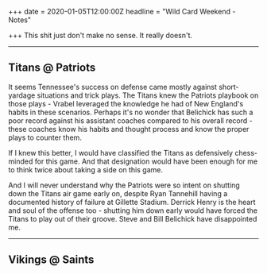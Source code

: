 +++
date = 2020-01-05T12:00:00Z
headline = "Wild Card Weekend - Notes"

+++
This shit just don't make no sense. It really doesn't.

***

## Titans @ Patriots

It seems Tennessee's success on defense came mostly against short-yardage situations and trick plays. The Titans knew the Patriots playbook on those plays - Vrabel leveraged the knowledge he had of New England's habits in these scenarios. Perhaps it's no wonder that Belichick has such a poor record against his assistant coaches compared to his overall record - these coaches know his habits and thought process and know the proper plays to counter them.

If I knew this better, I would have classified the Titans as defensively chess-minded for this game. And that designation would have been enough for me to think twice about taking a side on this game.

And I will never understand why the Patriots were so intent on shutting down the Titans air game early on, despite Ryan Tannehill having a documented history of failure at Gillette Stadium. Derrick Henry is the heart and soul of the offense too - shutting him down early would have forced the Titans to play out of their groove. Steve and Bill Belichick have disappointed me. 

***

## Vikings @ Saints